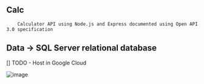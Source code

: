 ## Calc

        Calculator API using Node.js and Express documented using Open API 3.0 specification

## Data -> SQL Server relational database 

  [] TODO - Host in Google Cloud
  
  
  
  
  
  
  
  
  ![image](https://user-images.githubusercontent.com/13183399/195062678-e0423f54-10d1-428b-9a42-ea1269644405.png)

